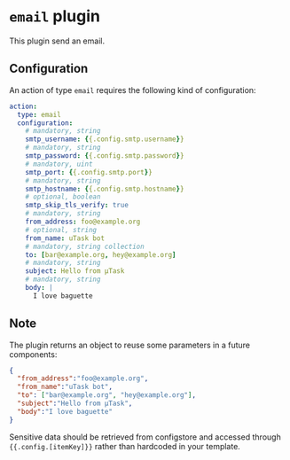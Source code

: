 # `email` plugin

This plugin send an email.

## Configuration

An action of type `email` requires the following kind of configuration:

```yaml
action:
  type: email
  configuration:
    # mandatory, string
    smtp_username: {{.config.smtp.username}}
    # mandatory, string
    smtp_password: {{.config.smtp.password}}
    # mandatory, uint
    smtp_port: {{.config.smtp.port}}
    # mandatory, string
    smtp_hostname: {{.config.smtp.hostname}}
    # optional, boolean
    smtp_skip_tls_verify: true
    # mandatory, string
    from_address: foo@example.org
    # optional, string
    from_name: uTask bot
    # mandatory, string collection
    to: [bar@example.org, hey@example.org]
    # mandatory, string
    subject: Hello from µTask
    # mandatory, string
    body: |
      I love baguette
```

## Note

The plugin returns an object to reuse some parameters in a future components:

```json
{
  "from_address":"foo@example.org",
  "from_name":"uTask bot",
  "to": ["bar@example.org", "hey@example.org"],
  "subject":"Hello from µTask",
  "body":"I love baguette"
}
```

Sensitive data should be retrieved from configstore and accessed through `{{.config.[itemKey]}}` rather than hardcoded in your template.